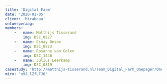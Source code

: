 ```yaml
---
title: 'Digital Farm'
date: '2020-01-05'
client: 'Mirabeau'
ontwerpvraag: 
members:
    -   name: Matthijs Tisserand
        img: DSC_0827
    -   name: Esmay Onsoe
        img: DSC_0823
    -   name: Rosanne van Golen
        img: DSC_1446
    -   name: Julius Leerkamp
        img: DSC_0819
casestudy: 'http://matthijs-tisserand.nl/Team_Digital_Farm_Onepager/Onepager.html'
miro: 'o9J_lZfLFJ0'
---
```



